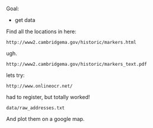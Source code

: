
Goal:

* get data

Find all the locations in here:

    http://www2.cambridgema.gov/historic/markers.html

ugh. 

    http://www2.cambridgema.gov/historic/markers_text.pdf

lets try: 

    http://www.onlineocr.net/

had to register, but totally worked!

    data/raw_addresses.txt


And plot them on a google map.
